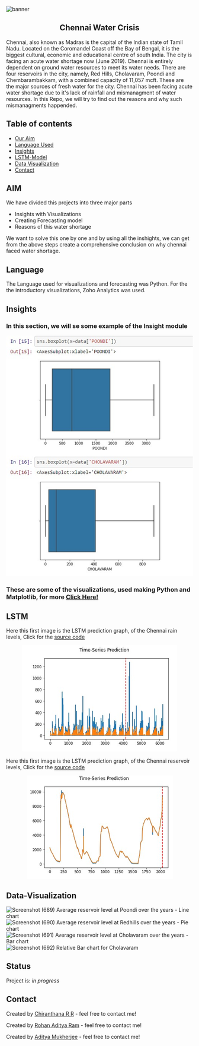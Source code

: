 ![banner](https://www.waterlogic.com/fileadmin/user_upload/US_Website/Blog/banner-resolving-to-reduce-water-scarcity.jpg)
<div align='center'>
  <h2>Chennai Water Crisis</h2>
  </div>
</div>
Chennai, also known as Madras is the capital of the Indian state of Tamil Nadu. Located on the Coromandel Coast off the Bay of Bengal, it is the biggest cultural, economic and educational centre of south India.
The city is facing an acute water shortage now (June 2019). Chennai is entirely dependent on ground water resources to meet its water needs. There are four reservoirs in the city, namely, Red Hills, Cholavaram, Poondi and Chembarambakkam, with a combined capacity of 11,057 mcft. These are the major sources of fresh water for the city.
Chennai has been facing acute water shortage due to it's lack of rainfall and mismanagment of water resources.
In this Repo, we will try to find out the reasons and why such mismanagments happended.

## Table of contents
* [Our Aim](#AIM)
* [Language Used](#Language)
* [Insights](#Insights)
* [LSTM-Model](#LSTM)
* [Data Visualization](#Data-Visualization)
* [Contact](#contact)


## AIM
We have divided this projects into three major parts
  * Insights with Visualizations
  * Creating Forecasting model 
  * Reasons of this water shortage

We want to solve this one by one and by using all the inshights, we can get from the above steps create a comprehensive conclusion on why chennai faced water shortage.


## Language
  The Language used for visualizations and forecasting was Python. For the the introductory visualizations, Zoho Analytics was used.

## Insights
### In this section, we will se some example of the Insight module
<p align="center">
  <img src='./Images/img1.jpg'>
</p>

### These are some of the visualizations, used making Python and Matplotlib, for more [Click Here!](https://github.com/chiru30/DS-Hydro-project/blob/main/Insights/data%20insights-reservoir%20levels.ipynb)

## LSTM
Here this first image is the LSTM prediction graph, of the Chennai rain levels, Click for the [source code](https://github.com/chiru30/DS-Hydro-project/blob/main/LSTM_Rainfall_Level.ipynb)
<p align="center">
  <img src='./Images/img2.jpg'>
</p>

Here this first image is the LSTM prediction graph, of the Chennai reservoir levels, Click for the [source code](https://github.com/chiru30/DS-Hydro-project/blob/main/LSTM_Reservoir.ipynb)
<p align="center">
  <img src='./Images/img3.jpg'>
</p>


## Data-Visualization

![Screenshot (689)](https://user-images.githubusercontent.com/80692896/137875093-51582287-af73-46e3-8312-10c6a696fff6.png)
Average reservoir level at Poondi over the years - Line chart <br/>
![Screenshot (690)](https://user-images.githubusercontent.com/80692896/137875335-e29ca38b-63dd-49c0-aad2-479b069e474c.png)
Average reservoir level at Redhills over the years - Pie chart <br/>
![Screenshot (691)](https://user-images.githubusercontent.com/80692896/137875353-b514408a-edbf-4e7d-80fa-834c09edc02c.png)
Average reservoir level at Cholavaram over the years - Bar chart <br/>
![Screenshot (692)](https://user-images.githubusercontent.com/80692896/137875370-0cb1026c-841f-4e4c-9f0b-8b76a6c8ced1.png)
Relative Bar chart for Cholavaram


## Status
Project is: _in progress_


## Contact
Created by [Chiranthana R R](https://www.linkedin.com/in/chiranthana-r-r-232385200/) - feel free to contact me!

Created by [Rohan Aditya Ram](https://www.linkedin.com/in/rohan-aditya-9b4816215/) - feel free to contact me!

Created by [Aditya Mukherjee](https://www.linkedin.com/in/aditya-mukherjee-817a17190/) - feel free to contact me!
